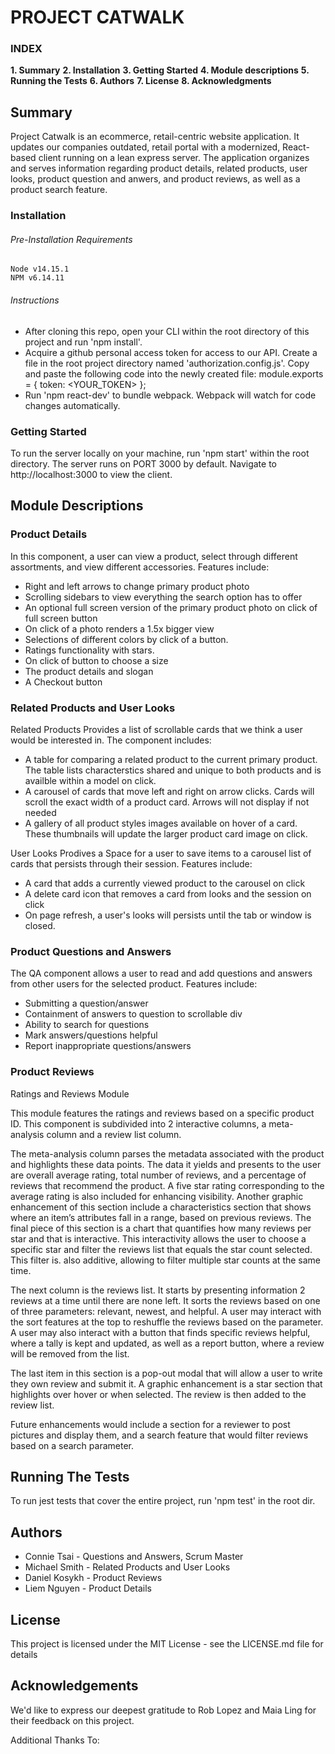 # PROJECT CATWALK

### INDEX

**1. Summary**
**2. Installation**
**3. Getting Started**
**4. Module descriptions**
**5. Running the Tests**
**6. Authors**
**7. License**
**8. Acknowledgments**


## Summary
  Project Catwalk is an ecommerce, retail-centric website application. It updates our companies outdated, retail portal with a modernized, React-based client running on a lean express server. The application organizes and serves information regarding product details, related products, user looks, product question and anwers, and product reviews, as well as a product search feature.

### Installation
###### Pre-Installation Requirements
    Node v14.15.1
    NPM v6.14.11
###### Instructions
  - After cloning this repo, open your CLI within the root directory of this project and run 'npm install'.
  - Acquire a github personal access token for access to our API. Create a file in the root project directory named 'authorization.config.js'.
  Copy and paste the following code into the newly created file:
    module.exports = {
      token: <YOUR_TOKEN>
    };
  - Run 'npm react-dev' to bundle webpack. Webpack will watch for code changes automatically.

### Getting Started
  To run the server locally on your machine, run 'npm start' within the root directory.
  The server runs on PORT 3000 by default. Navigate to http://localhost:3000 to view the client.

## Module Descriptions

### Product Details
In this component, a user can view a product, select through different assortments, and view different accessories. Features include:
- Right and left arrows to change primary product photo
- Scrolling sidebars to view everything the search option has to offer
- An optional full screen version of the primary product photo on click of full screen button
- On click of a photo renders a 1.5x bigger view
- Selections of different colors by click of a button.
- Ratings functionality with stars.
- On click of button to choose a size
- The product details and slogan
- A Checkout button


### Related Products and User Looks
  Related Products Provides a list of scrollable cards that we think a user would be interested in. The component includes:
  - A table for comparing a related product to the current primary product. The table lists characterstics shared and unique to both products and is availble within a model on click.
  - A carousel of cards that move left and right on arrow clicks. Cards will scroll the exact width of a product card. Arrows will not display if not needed
  - A gallery of all product styles images available on hover of a card. These thumbnails will update the larger product card image on click.

  User Looks Prodives a Space for a user to save items to a carousel list of cards that persists through their session. Features include:
  - A card that adds a currently viewed product to the carousel on click
  - A delete card icon that removes a card from looks and the session on click
  - On page refresh, a user's looks will persists until the tab or window is closed.

### Product Questions and Answers
The QA component allows a user to read and add questions and answers from other users for the selected product. Features include:
- Submitting a question/answer
- Containment of answers to question to scrollable div
- Ability to search for questions
- Mark answers/questions helpful
- Report inappropriate questions/answers

### Product Reviews
Ratings and Reviews Module

This module features the ratings and reviews based on a specific product ID. This component is subdivided into 2 interactive columns, a meta-analysis column and a review list column.

The meta-analysis column parses the metadata associated with the product and highlights these data points. The data it yields and presents to the user are overall average rating, total number of reviews, and a percentage of reviews that recommend the product. A five star rating corresponding to the average rating is also included for enhancing visibility. Another graphic enhancement of this section include a characteristics section that shows where an item’s attributes fall in a range, based on previous reviews. The final piece of this section is a chart that quantifies how many reviews per star and that is interactive. This interactivity allows the user to choose a specific star and filter the reviews list that equals the star count selected. This filter is. also additive, allowing to filter multiple star counts at the same time.

The next column is the reviews list. It starts by presenting information 2 reviews at a time until there are none left. It sorts the reviews based on one of three parameters: relevant, newest, and helpful. A user may interact with the sort features at the top to reshuffle the reviews based on the parameter. A user may also interact with a button that finds specific reviews helpful, where a tally is kept and updated, as well as a report button, where a review will be removed from the list.

The last item in this section is a pop-out modal that will allow a user to write they own review and submit it. A graphic enhancement is a star section that highlights over hover or when selected. The review is then added to the review list.

Future enhancements would include a section for a reviewer to post pictures and display them, and a search feature that would filter reviews based on a search parameter.

## Running The Tests
  To run jest tests that cover the entire project, run 'npm test' in the root dir.

## Authors
  * Connie Tsai - Questions and Answers, Scrum Master
  * Michael Smith - Related Products and User Looks
  * Daniel Kosykh - Product Reviews
  * Liem Nguyen - Product Details

## License
  This project is licensed under the MIT License - see the LICENSE.md file for details

## Acknowledgements
  We'd like to express our deepest gratitude to Rob Lopez and Maia Ling for their feedback on this project.

  Additional Thanks To:


